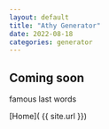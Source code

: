 ```yaml
---
layout: default
title: "Athy Generator"
date: 2022-08-18
categories: generator
---
```


## Coming soon

famous last words

[Home]( {{ site.url }})
